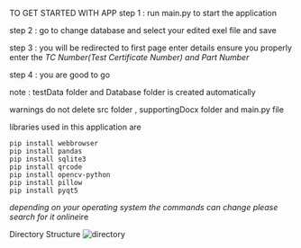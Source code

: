 TO GET STARTED WITH APP
step 1 : run main.py to start the application

step 2 : go to change database and select your edited exel file and save

step 3 : you will be redirected to first page enter details ensure you properly enter the *TC Number(Test Certificate Number) and Part Number*

step 4 : you are good to go 

note   : testData folder and Database folder is created automatically 

warnings do not delete src folder , supportingDocx folder and main.py file


libraries used in this application are 

    pip install webbrowser
    pip install pandas
    pip install sqlite3
    pip install qrcode
    pip install opencv-python
    pip install pillow
    pip install pyqt5

*depending on your operating system the commands can change please search for it online*ire

Directory Structure ![directory](https://github.com/adityakhode/MPUTESTKITUI/assets/113977001/258e708d-2368-41db-b26f-5de544325aee)

